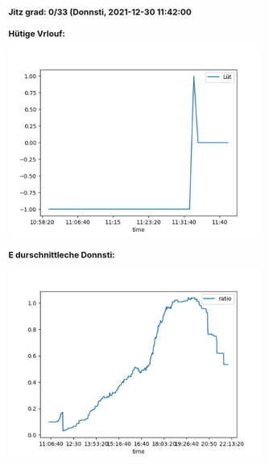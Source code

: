 ### Jitz grad: 0/33 (Donnsti, 2021-12-30 11:42:00

### Hütige Vrlouf:
![Graph](Today.png)

### E durschnittleche Donnsti:
![Graph](Donnsti.png)